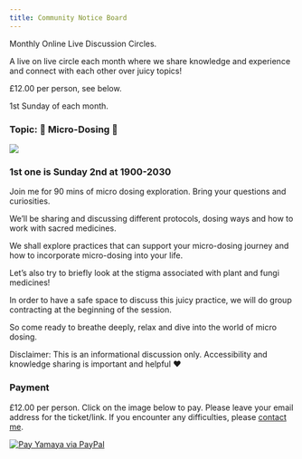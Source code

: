 ```yaml
---
title: Community Notice Board
---
```


Monthly Online Live Discussion Circles.

A live on live circle each month where we share knowledge and experience and connect with each other over juicy topics!

£12.00 per person, see below.

1st Sunday of each month.

### Topic: 🍄 Micro-Dosing 🍄

![](</img/social media micro dose.jpeg>)

### 1st one is Sunday 2nd at 1900-2030

Join me for 90 mins of micro dosing exploration. Bring your questions and curiosities.

We’ll be sharing and discussing different protocols, dosing ways and how to work with sacred medicines.

We shall explore practices that can support your micro-dosing journey and   how to incorporate micro-dosing into your life.

Let’s also try to briefly look at the stigma associated with plant and fungi medicines!

In order to have a safe space to discuss this juicy practice, we will do group contracting at the beginning of the session.

So come ready to breathe deeply, relax and dive into the world of micro dosing.

Disclaimer: This is an informational discussion only. Accessibility and knowledge sharing is important and helpful ❤️

### Payment

£12.00 per person. Click on the image below to pay. Please leave your email address for the ticket/link. If you encounter any difficulties, please [contact me](/contact/).

[![Pay Yamaya via PayPal](/img/paypal/qr-paypal.me-emfoster83.png)](https://paypal.me/emfoster83)
